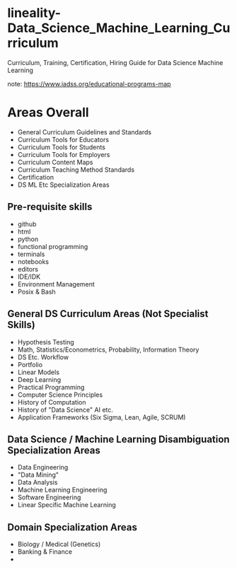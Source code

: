 # lineality-Data_Science_Machine_Learning_Curriculum
Curriculum, Training, Certification, Hiring Guide for Data Science Machine Learning

note: https://www.iadss.org/educational-programs-map

# Areas Overall
- General Curriculum Guidelines and Standards
- Curriculum Tools for Educators
- Curriculum Tools for Students
- Curriculum Tools for Employers
- Curriculum Content Maps
- Curriculum Teaching Method Standards
- Certification
- DS ML Etc Specialization Areas

## Pre-requisite skills
- github
- html
- python
- functional programming
- terminals
- notebooks
- editors
- IDE/IDK
- Environment Management
- Posix & Bash

## General DS Curriculum Areas (Not Specialist Skills)
- Hypothesis Testing
- Math, Statistics/Econometrics, Probability, Information Theory
- DS Etc. Workflow
- Portfolio 
- Linear Models
- Deep Learning
- Practical Programming
- Computer Science Principles
- History of Computation
- History of "Data Science" AI etc.
- Application Frameworks (Six Sigma, Lean, Agile, SCRUM)

## Data Science / Machine Learning Disambiguation  Specialization Areas
- Data Engineering
- "Data Mining"
- Data Analysis
- Machine Learning Engineering
- Software Engineering
- Linear Specific Machine Learning

## Domain Specialization Areas
- Biology / Medical (Genetics)
- Banking & Finance
- 
